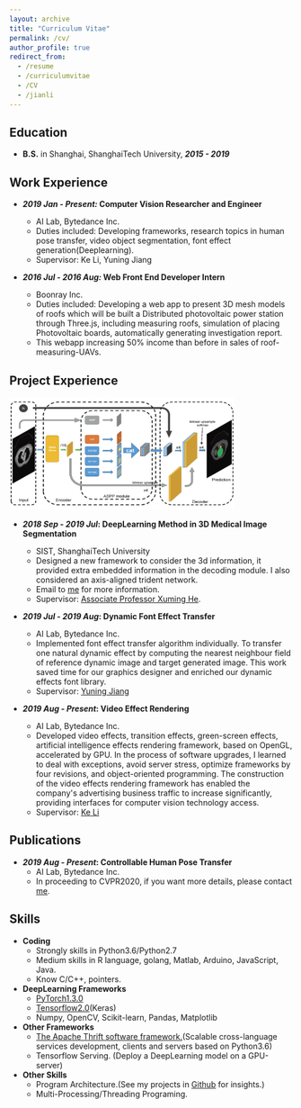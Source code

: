 ```yaml
---
layout: archive
title: "Curriculum Vitae"
permalink: /cv/
author_profile: true
redirect_from:
  - /resume
  - /curriculumvitae
  - /CV
  - /jianli
---
```


## Education

* **B.S.** in Shanghai, ShanghaiTech University, ***2015 - 2019*** 

## Work Experience
* ***2019 Jan - Present:* Computer Vision Researcher and Engineer**
  * AI Lab, Bytedance Inc.
  * Duties included: Developing frameworks, research topics in human pose transfer, video object segmentation, font effect generation(Deeplearning).
  * Supervisor: Ke Li, Yuning Jiang

* ***2016 Jul - 2016 Aug:* Web Front End Developer Intern**
	* Boonray Inc.
	* Duties included: Developing a web app to present 3D mesh models of roofs which will be built a Distributed photovoltaic power station through Three.js, including measuring roofs, simulation of placing Photovoltaic boards, automatically generating investigation report.
	* This webapp increasing 50% income than before in sales of roof-measuring-UAVs.

## Project Experience

<div style="align: center">
<img src="../images/deeplabz.png" width="400" height="200">
</div>




* ***2018 Sep - 2019 Jul*: DeepLearning Method in 3D Medical Image Segmentation**
  * SIST, ShanghaiTech University
  * Designed a new framework to consider the 3d information, it provided extra embedded information in the 
    decoding module. I also considered an axis-aligned trident network. 
  * Email to [me](mailto:maoym.troy@gmail.com) for more information.
  * Supervisor: [Associate Professor Xuming He](https://xmhe.bitbucket.io/).


* ***2019 Jul - 2019 Aug*: Dynamic Font Effect Transfer**
    * AI Lab, Bytedance Inc.
    * Implemented font effect transfer algorithm individually. 
To transfer one natural dynamic effect by computing 
the nearest neighbour field of reference dynamic image
and target generated image. This work saved time for
our graphics designer and enriched our dynamic effects 
font library.
    * Supervisor: [Yuning Jiang](mailto:jiangyuning@bytedance.com)

* ***2019 Aug - Present*: Video Effect Rendering**
    * AI Lab, Bytedance Inc.
    * Developed video effects, transition effects, green-screen effects, artificial intelligence effects rendering framework, based on OpenGL, accelerated by GPU. In the process of software upgrades, I learned to deal with exceptions, avoid server stress, optimize frameworks by four revisions, and object-oriented programming. The construction of the video effects rendering framework has enabled the company's advertising business traffic to increase significantly, providing interfaces for computer vision technology access.
    * Supervisor: [Ke Li](mailto:like.niklaus@bytedance.com)

## Publications
* ***2019 Aug - Present*: Controllable Human Pose Transfer**
  * AI Lab, Bytedance Inc.
  * In proceeding to CVPR2020, if you want more details, please contact [me](mailto:maoym.troy@gmail.com).

## Skills
*  __Coding__
	* Strongly skills in Python3.6/Python2.7
	* Medium skills in R language, golang, Matlab, Arduino, JavaScript, Java.
	* Know C/C++, pointers.
* __DeepLearning Frameworks__
	* [PyTorch1.3.0](https://pytorch.org/)
	* [Tensorflow2.0](https://tensorflow.google.cn/)(Keras)
	* Numpy, OpenCV, Scikit-learn, Pandas, Matplotlib
* __Other Frameworks__
	* [The Apache Thrift software framework.](http://thrift.apache.org/)(Scalable cross-language services development, clients and servers based on Python3.6)
	* Tensorflow Serving. (Deploy a DeepLearning model on a GPU-server)
* __Other Skills__
	* Program Architecture.(See my projects in [Github](https://github.com/mtonym/pytorch-train) for insights.)
	* Multi-Processing/Threading Programing.
